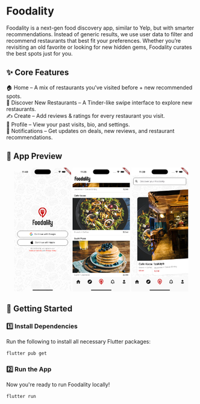 # Foodality
Foodality is a next-gen food discovery app, similar to Yelp, but with smarter recommendations. Instead of generic results, we use user data to filter and recommend restaurants that best fit your preferences. Whether you’re revisiting an old favorite or looking for new hidden gems, Foodality curates the best spots just for you.

## ✨ Core Features
🏠 Home – A mix of restaurants you've visited before + new recommended spots.<br>
📍 Discover New Restaurants – A Tinder-like swipe interface to explore new restaurants.<br>
✍️ Create – Add reviews & ratings for every restaurant you visit.<br>
👤 Profile – View your past visits, bio, and settings.<br>
🔔 Notifications – Get updates on deals, new reviews, and restaurant recommendations.<br>

## 📱 App Preview
<p align="center">
  <img src="https://github.com/Foodality-Dev/mobile/blob/133d66cd3d3cae6d70f8f06c314cd1e814f865d6/assets/preview/login-preview.png" width="30%">
  <img src="https://github.com/Foodality-Dev/mobile/blob/133d66cd3d3cae6d70f8f06c314cd1e814f865d6/assets/preview/home_preview.png" width="30%">
  <img src="https://github.com/Foodality-Dev/mobile/blob/133d66cd3d3cae6d70f8f06c314cd1e814f865d6/assets/preview/discover_preview.png" width="30%">
</p>


## 🚀 Getting Started
### 1️⃣ Install Dependencies
Run the following to install all necessary Flutter packages:

```sh
flutter pub get
```

### 2️⃣ Run the App
Now you're ready to run Foodality locally!

```sh 
flutter run
```